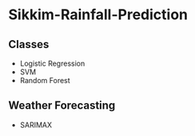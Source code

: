 # Sikkim-Rainfall-Prediction

## Classes
- Logistic Regression
- SVM
- Random Forest

## Weather Forecasting
- SARIMAX
